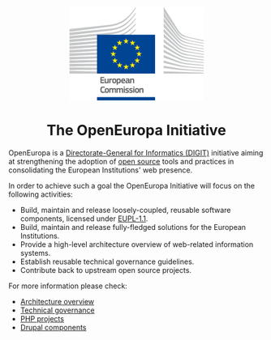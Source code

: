 <p align="center"><img src="./assets/logo.png"/></p>
<h1 align="center">The OpenEuropa Initiative</h1>

OpenEuropa is a [Directorate-General for Informatics (DIGIT)][1] initiative aiming at strengthening the adoption
of [open source][2] tools and practices in consolidating the European Institutions' web presence.

In order to achieve such a goal the OpenEuropa Initiative will focus on the following activities:

- Build, maintain and release loosely-coupled, reusable software components, licensed under [EUPL-1.1][3].
- Build, maintain and release fully-fledged solutions for the European Institutions.
- Provide a high-level architecture overview of web-related information systems.
- Establish reusable technical governance guidelines.
- Contribute back to upstream open source projects.

For more information please check:

- [Architecture overview](docs/architecture-overview.md)
- [Technical governance](docs/technical-governance.md)
- [PHP projects](docs/php-projects.md)
- [Drupal components](docs/drupal-components.md)

[1]: https://ec.europa.eu/info/departments/informatics
[2]: https://opensource.org
[3]: https://opensource.org/licenses/EUPL-1.1